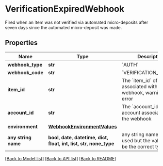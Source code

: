 # VerificationExpiredWebhook

Fired when an Item was not verified via automated micro-deposits after seven days since the automated micro-deposit was made.

## Properties
Name | Type | Description | Notes
------------ | ------------- | ------------- | -------------
**webhook_type** | **str** | &#x60;AUTH&#x60; | 
**webhook_code** | **str** | &#x60;VERIFICATION_EXPIRED&#x60; | 
**item_id** | **str** | The &#x60;item_id&#x60; of the Item associated with this webhook, warning, or error | 
**account_id** | **str** | The &#x60;account_id&#x60; of the account associated with the webhook | 
**environment** | [**WebhookEnvironmentValues**](WebhookEnvironmentValues.md) |  | 
**any string name** | **bool, date, datetime, dict, float, int, list, str, none_type** | any string name can be used but the value must be the correct type | [optional]

[[Back to Model list]](../README.md#documentation-for-models) [[Back to API list]](../README.md#documentation-for-api-endpoints) [[Back to README]](../README.md)


